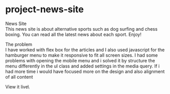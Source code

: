 # project-news-site

News Site\
This news site is about alternative sports such as dog surfing and chess boxing. You can read all the latest news about each sport. Enjoy!

The problem\
I have worked with flex box for the articles and I also used javascript for the hamburger menu to make it responsive to fit all screen sizes. I had some problems with opening the mobile menu and i solved it by structure the menu differently in the ul class and added settings in the media query. If i had more time i would have focused more on the design and also alignment of all content

View it live\
